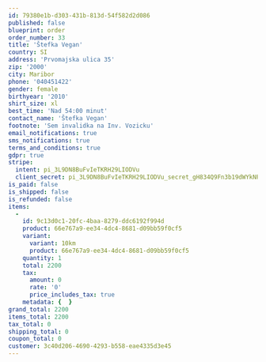 ```yaml
---
id: 79380e1b-d303-431b-813d-54f582d2d086
published: false
blueprint: order
order_number: 33
title: 'Štefka Vegan'
country: SI
address: 'Prvomajska ulica 35'
zip: '2000'
city: Maribor
phone: '040451422'
gender: female
birthyear: '2010'
shirt_size: xl
best_time: 'Nad 54:00 minut'
contact_name: 'Štefka Vegan'
footnote: 'Sem invalidka na Inv. Vozicku'
email_notifications: true
sms_notifications: true
terms_and_conditions: true
gdpr: true
stripe:
  intent: pi_3L9DN8BuFvIeTKRH29LIODVu
  client_secret: pi_3L9DN8BuFvIeTKRH29LIODVu_secret_gH834Q9Fn3b19dWYkNPoskj49
is_paid: false
is_shipped: false
is_refunded: false
items:
  -
    id: 9c13d0c1-20fc-4baa-8279-ddc6192f994d
    product: 66e767a9-ee34-4dc4-8681-d09bb59f0cf5
    variant:
      variant: 10km
      product: 66e767a9-ee34-4dc4-8681-d09bb59f0cf5
    quantity: 1
    total: 2200
    tax:
      amount: 0
      rate: '0'
      price_includes_tax: true
    metadata: {  }
grand_total: 2200
items_total: 2200
tax_total: 0
shipping_total: 0
coupon_total: 0
customer: 3c40d206-4690-4293-b558-eae4335d3e45
---
```

